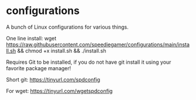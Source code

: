# configurations
A bunch of Linux configurations for various things.

One line install: wget https://raw.githubusercontent.com/speediegamer/configurations/main/install.sh && chmod +x install.sh && ./install.sh

Requires Git to be installed, if you do not have git install it using your favorite package manager!

Short git: https://tinyurl.com/spdconfig

For wget: https://tinyurl.com/wgetspdconfig
